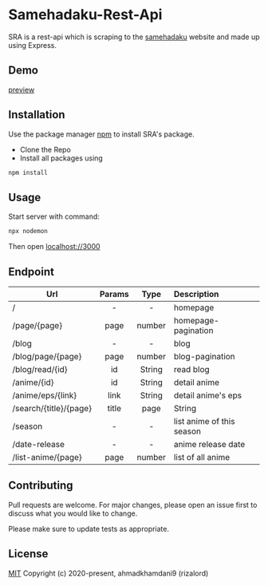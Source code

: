 # Samehadaku-Rest-Api

SRA is a rest-api which is scraping to the [samehadaku](samehadaku.vip) website and made up using Express.

## Demo

[preview](https://samehadaku-rest-api.herokuapp.com/)

## Installation

Use the package manager [npm](https://npmjs.com/) to install SRA's package.

* Clone the Repo
* Install all packages using
```bash
npm install
```

## Usage

Start server with command:
```bash
npx nodemon
```
Then open [localhost://3000](localhost://3000)

## Endpoint

| Url        | Params           | Type | Description |
| ------------- |:-------------:| :-----:|  :-----|
| /      | - | - | homepage  
| /page/{page}    | page     |  number | homepage-pagination |
| /blog   | -     |  - | blog |
| /blog/page/{page}   | page     |  number | blog-pagination |
| /blog/read/{id}   | id     |  String | read blog |
| /anime/{id}   | id     |  String | detail anime |
| /anime/eps/{link}   | link     |  String | detail anime's eps |
| /search/{title}/{page}   | title|page     |  String|number | search anime |
| /season | -     |  - |list anime of this season|
| /date-release | -     |  - | anime release date |
| /list-anime/{page} | page     |  number | list of all anime |



## Contributing
Pull requests are welcome. For major changes, please open an issue first to discuss what you would like to change.

Please make sure to update tests as appropriate.

## License
[MIT](https://choosealicense.com/licenses/mit/)
Copyright (c) 2020-present, ahmadkhamdani9 (rizalord)
